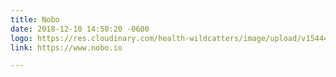 ```yaml
---
title: Nobo
date: 2018-12-10 14:50:20 -0600
logo: https://res.cloudinary.com/health-wildcatters/image/upload/v1544475042/Russ%20Rymut%20-%20Nobo%20Word%20mark.png
link: https://www.nobo.io

---
```

